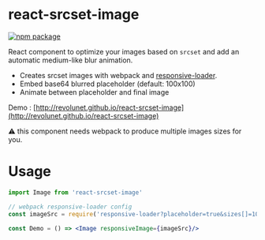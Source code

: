 # react-srcset-image

[![npm package][npm-badge]][npm]

React component to optimize your images based on `srcset` and add an automatic medium-like blur animation.

 - Creates srcset images with webpack and [responsive-loader](http://github.com/revolunet/responsive-loader).
 - Embed base64 blurred placeholder (default: 100x100)
 - Animate between placeholder and final image

Demo : [http://revolunet.github.io/react-srcset-image](http://revolunet.github.io/react-srcset-image)

:warning: this component needs webpack to produce multiple images sizes for you.

# Usage

```jsx
import Image from 'react-srcset-image'

// webpack responsive-loader config
const imageSrc = require('responsive-loader?placeholder=true&sizes[]=100,sizes[]=200,sizes[]=300,sizes[]=500,sizes[]=800!./image.jpg');

const Demo = () => <Image responsiveImage={imageSrc}/>
```


[npm-badge]: https://img.shields.io/npm/v/react-srcset-image.png?style=flat-square
[npm]: https://www.npmjs.org/package/react-srcset-image
